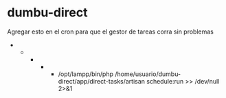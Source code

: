# dumbu-direct

Agregar esto en el cron para que el gestor de tareas corra sin problemas

* * * * * /opt/lampp/bin/php /home/usuario/dumbu-direct/app/direct-tasks/artisan schedule:run >> /dev/null 2>&1
